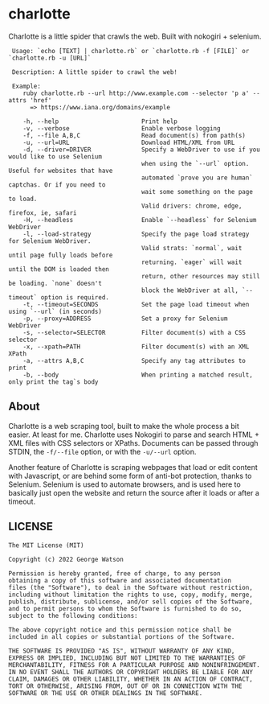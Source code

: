 # charlotte

Charlotte is a little spider that crawls the web. Built with nokogiri + selenium.

```
 Usage: `echo [TEXT] | charlotte.rb` or `charlotte.rb -f [FILE]` or `charlotte.rb -u [URL]`

 Description: A little spider to crawl the web!

 Example:
	ruby charlotte.rb --url http://www.example.com --selector 'p a' --attrs 'href'
	  => https://www.iana.org/domains/example

    -h, --help                       Print help
    -v, --verbose                    Enable verbose logging
    -f, --file A,B,C                 Read document(s) from path(s)
    -u, --url=URL                    Download HTML/XML from URL
    -d, --driver=DRIVER              Specify a WebDriver to use if you would like to use Selenium
                                     when using the `--url` option. Useful for websites that have
                                     automated `prove you are human` captchas. Or if you need to
                                     wait some something on the page to load.
                                     Valid drivers: chrome, edge, firefox, ie, safari
    -H, --headless                   Enable `--headless` for Selenium WebDriver
    -l, --load-strategy              Specify the page load strategy for Selenium WebDriver.
                                     Valid strats: `normal`, wait until page fully loads before
                                     returning. `eager` will wait until the DOM is loaded then
                                     return, other resources may still be loading. `none` doesn't
                                     block the WebDriver at all, `--timeout` option is required.
    -t, --timeout=SECONDS            Set the page load timeout when using `--url` (in seconds)
    -p, --proxy=ADDRESS              Set a proxy for Selenium WebDriver
    -s, --selector=SELECTOR          Filter document(s) with a CSS selector
    -x, --xpath=PATH                 Filter document(s) with an XML XPath
    -a, --attrs A,B,C                Specify any tag attributes to print
    -b, --body                       When printing a matched result, only print the tag`s body
```

## About

Charlotte is a web scraping tool, built to make the whole process a bit easier. At least for me. Charlotte uses Nokogiri to parse and search HTML + XML files with CSS selectors or XPaths. Documents can be passed through STDIN, the `-f/--file` option, or with the `-u/--url` option.

Another feature of Charlotte is scraping webpages that load or edit content with Javascript, or are behind some form of anti-bot protection, thanks to Selenium. Selenium is used to automate browsers, and is used here to basically just open the website and return the source after it loads or after a timeout.

## LICENSE
```
The MIT License (MIT)

Copyright (c) 2022 George Watson

Permission is hereby granted, free of charge, to any person
obtaining a copy of this software and associated documentation
files (the "Software"), to deal in the Software without restriction,
including without limitation the rights to use, copy, modify, merge,
publish, distribute, sublicense, and/or sell copies of the Software,
and to permit persons to whom the Software is furnished to do so,
subject to the following conditions:

The above copyright notice and this permission notice shall be
included in all copies or substantial portions of the Software.

THE SOFTWARE IS PROVIDED "AS IS", WITHOUT WARRANTY OF ANY KIND,
EXPRESS OR IMPLIED, INCLUDING BUT NOT LIMITED TO THE WARRANTIES OF
MERCHANTABILITY, FITNESS FOR A PARTICULAR PURPOSE AND NONINFRINGEMENT.
IN NO EVENT SHALL THE AUTHORS OR COPYRIGHT HOLDERS BE LIABLE FOR ANY
CLAIM, DAMAGES OR OTHER LIABILITY, WHETHER IN AN ACTION OF CONTRACT,
TORT OR OTHERWISE, ARISING FROM, OUT OF OR IN CONNECTION WITH THE
SOFTWARE OR THE USE OR OTHER DEALINGS IN THE SOFTWARE.
```
